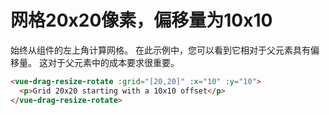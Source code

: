 # 网格20x20像素，偏移量为10x10

始终从组件的左上角计算网格。 在此示例中，您可以看到它相对于父元素具有偏移量。 这对于父元素中的成本要求很重要。

```html
<vue-drag-resize-rotate :grid="[20,20]" :x="10" :y="10">
  <p>Grid 20x20 starting with a 10x10 offset</p>
</vue-drag-resize-rotate>
```

